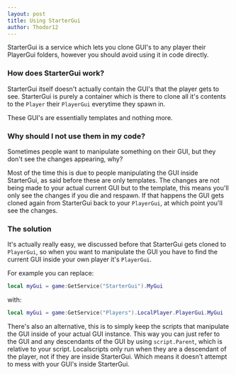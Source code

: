 ```yaml
---
layout: post
title: Using StarterGui
author: Thodor12
---
```


StarterGui is a service which lets you clone GUI's to any player their PlayerGui folders, however you should avoid using it in code directly.

### How does StarterGui work?
StarterGui itself doesn't actually contain the GUI's that the player gets to see. StarterGui is purely a container which is there to clone
all it's contents to the `Player` their `PlayerGui` everytime they spawn in.

These GUI's are essentially templates and nothing more.

### Why should I not use them in my code?
Sometimes people want to manipulate something on their GUI, but they don't see the changes appearing, why?

Most of the time this is due to people manipulating the GUI inside StarterGui, as said before these are only templates.
The changes are not being made to your actual current GUI but to the template, this means you'll only see the changes if you die and respawn.
If that happens the GUI gets cloned again from StarterGui back to your `PlayerGui`, at which point you'll see the changes.

### The solution
It's actually really easy, we discussed before that StarterGui gets cloned to `PlayerGui`, so when you want to manipulate the GUI you have to
find the current GUI inside your own player it's `PlayerGui`.

For example you can replace:

```lua
local myGui = game:GetService("StarterGui").MyGui
```

with:

```lua
local myGui = game:GetService("Players").LocalPlayer.PlayerGui.MyGui
```

There's also an alternative, this is to simply keep the scripts that manipulate the GUI inside of your actual GUI instance.
This way you can just refer to the GUI and any descendants of the GUI by using `script.Parent`, which is relative to your script.
Localscripts only run when they are a descendant of the player, not if they are inside StarterGui. Which means it doesn't attempt to mess
with your GUI's inside StarterGui.